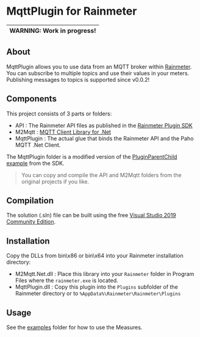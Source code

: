 # MqttPlugin for Rainmeter

| WARNING: Work in progress! |
| --- |


## About

MqttPlugin allows you to use data from an MQTT broker within [Rainmeter](http://www.rainmeter.net).
You can subscribe to multiple topics and use their values in your meters.
Publishing messages to topics is supported since v0.0.2!


## Components

This project consists of 3 parts or folders:

- API : The Rainmeter API files as published in the [Rainmeter Plugin SDK][1]
- M2Mqtt : [MQTT Client Library for .Net][2]
- MqttPlugin : The actual glue that binds the Rainmeter API and the Paho MQTT .Net Client.

[1]:https://github.com/rainmeter/rainmeter-plugin-sdk
[2]:https://github.com/eclipse/paho.mqtt.m2mqtt

The MqttPlugin folder is a modified version of the [PluginParentChild example](https://github.com/rainmeter/rainmeter-plugin-sdk/tree/master/C%23/PluginParentChild) from the SDK.

> You can copy and compile the API and M2Mqtt folders from the original projects if you like.


## Compilation

The solution (.sln) file can be built using the free [Visual Studio 2019 Community Edition](https://visualstudio.microsoft.com/vs/community/).


## Installation

Copy the DLLs from bin\x86 or bin\x64 into your Rainmeter installation directory:
- M2Mqtt.Net.dll : Place this library into your `Rainmeter` folder in Program Files where the `rainmeter.exe` is located.
- MqttPlugin.dll : Copy this plugin into the `Plugins` subfolder of the Rainmeter directory or to `%AppData%\Rainmeter\Rainmeter\Plugins`


## Usage

See the [examples](tree/master/examples) folder for how to use the Measures.